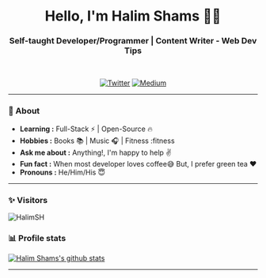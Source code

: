 <h1 align="center"> Hello, I'm Halim Shams 👨‍💻 </h1>

<h3 align="center">  Self-taught Developer/Programmer | Content Writer - Web Dev Tips </h3> <br>

<p align="center"> 
<a href="https://twitter.com/HalimOFFI"><img alt="Twitter" src="https://img.shields.io/badge/-HalimOFFI-1ca0f1?style=flat-square&logo=twitter&logoColor=white&link=https://twitter.com/HalimOFFI"></a>
<a href="https://halimshams.medium.com"><img alt="Medium" src="https://img.shields.io/badge/-HalimSH-black?style=flat-square&logo=dev.to&logoColor=white&link=https://halimshams.medium.com"></a>
</p>

---------------------------------------------------------------------------------------------------------------------------------------------------------------------------------
### 🤔 About
-  **Learning :** Full-Stack :zap: | Open-Source :fire:	
-  **Hobbies :** Books :books: | Music :headphones: | Fitness :fitness
-  **Ask me about :** Anything!, I'm happy to help :v:
-  **Fun fact :** When most developer loves coffee:sweat_smile: But, I prefer green tea :heart: 
-  **Pronouns :** He/Him/His :innocent:

---------------------------------------------------------------------------------------------------------------------------------------------------------------------------------
### ✨ Visitors 

<p align="left"> <img src="https://komarev.com/ghpvc/?username=Halim-Shams" alt="HalimSH" /> </p>

### 📊 Profile stats

[![Halim Shams's github stats](https://github-readme-stats.vercel.app/api?username=Halim-Shams&show_icons=true&title_color=fff&icon_color=79ff97&text_color=9f9f9f&bg_color=151515)](https://github.com/Halim-Shams/github-readme-stats)

-------------------------------------------------------------------------------------------------------------------------------------------------------------------------------
